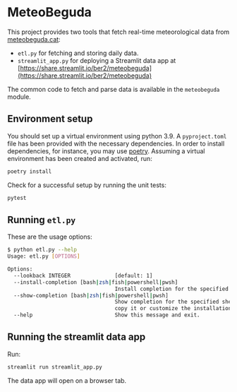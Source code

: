 # MeteoBeguda

This project provides two tools that fetch real-time meteorological data from [meteobeguda.cat](http://www.meteobeguda.cat/):

- `etl.py` for fetching and storing daily data.
- `streamlit_app.py` for deploying a Streamlit data app at [https://share.streamlit.io/ber2/meteobeguda](https://share.streamlit.io/ber2/meteobeguda)

The common code to fetch and parse data is available in the `meteobeguda` module.

## Environment setup

You should set up a virtual environment using python 3.9. A `pyproject.toml` file has been provided with the necessary dependencies. In order to install dependencies, for instance, you may use [poetry](https://python-poetry.org/). Assuming a virtual environment has been created and activated, run:

```bash
poetry install
```

Check for a successful setup by running the unit tests:

```bash
pytest
```

## Running `etl.py`

These are the usage options:

```bash
$ python etl.py --help
Usage: etl.py [OPTIONS]

Options:
  --lookback INTEGER              [default: 1]
  --install-completion [bash|zsh|fish|powershell|pwsh]
                                  Install completion for the specified shell.
  --show-completion [bash|zsh|fish|powershell|pwsh]
                                  Show completion for the specified shell, to
                                  copy it or customize the installation.
  --help                          Show this message and exit.
```

## Running the streamlit data app

Run:

```bash
streamlit run streamlit_app.py
```

The data app will open on a browser tab.
